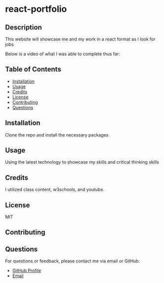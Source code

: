 # react-portfolio

## Description

This website will showcase me and my work in a react format as I look for jobs

Below is a video of what I was able to complete thus far:

## Table of Contents

- [Installation](#installation)
- [Usage](#usage)
- [Credits](#credits)
- [License](#license)
- [Contributing](#contributing)
- [Questions](#questions)

## Installation

Clone the repo and install the necessary packages

## Usage

Using the latest technology to showcase my skills and critical thinking skills

## Credits

I utilized class content, w3schools, and youtube.


## License

MIT

## Contributing

## Questions

For questions or feedback, please contact me via email or GitHub:

- [GitHub Profile](https://github.com/brodi-xx)
- [Email](mailto:brodi.leblanc@gmail.com)
